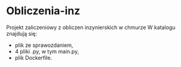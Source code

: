 # Obliczenia-inz
Projekt zaliczeniowy z obliczen inzynierskich w chmurze
W katalogu znajdują się:
- plik ze sprawozdaniem,
- 4 pliki .py, w tym main.py,
- plik Dockerfile.
